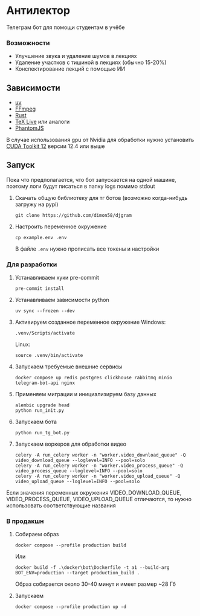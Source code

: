 # Антилектор

Телеграм бот для помощи студентам в учёбе

### Возможности

- Улучшение звука и удаление шумов в лекциях
- Удаление участков с тишиной в лекциях (обычно 15-20%)
- Конспектирование лекций с помощью ИИ

## Зависимости

- [uv](https://docs.astral.sh/uv/getting-started/installation/)
- [FFmpeg](https://ffmpeg.org/)
- [Rust](https://rustup.rs/)
- [TeX Live](https://tug.org/texlive/) или аналоги
- [PhantomJS](https://phantomjs.org/)

В случае использования gpu от Nvidia для обработки нужно установить [CUDA Toolkit 12](https://developer.nvidia.com/cuda-downloads) версии 12.4 или выше

## Запуск

Пока что предполагается, что бот запускается на одной машине, поэтому логи будут писаться в папку logs помимо stdout

1. Скачать общую библиотеку для тг ботов (возможно когда-нибудь загружу на pypi)

   ```shell
   git clone https://github.com/dimon58/djgram
   ```

2. Настроить переменное окружение

   ```shell
   cp example.env .env
   ```
   В файле `.env` нужно прописать все токены и настройки

### Для разработки

1. Устанавливаем хуки pre-commit
   ```shell
   pre-commit install
   ```
2. Устанавливаем зависимости python
   ```shell
   uv sync --frozen --dev
   ```
3. Активируем созданное переменное окружение
   Windows:
   ```shell
   .venv/Scripts/activate
   ```
   Linux:
   ```shell
   source .venv/bin/activate
   ```
4. Запускаем требуемые внешние сервисы
   ```shell
   docker compose up redis postgres clickhouse rabbitmq minio telegram-bot-api nginx
   ```
5. Применяем миграции и инициализируем базу данных
   ```shell
   alembic upgrade head
   python run_init.py
   ```
6. Запускаем бота
   ```shell
   python run_tg_bot.py
   ```
7. Запускаем воркеров для обработки видео
   ```shell
   celery -A run_celery worker -n "worker.video_download_queue" -Q video_download_queue --loglevel=INFO --pool=solo
   celery -A run_celery worker -n "worker.video_process_queue" -Q video_process_queue --loglevel=INFO --pool=solo
   celery -A run_celery worker -n "worker.video_upload_queue" -Q video_upload_queue --loglevel=INFO --pool=solo
   ```

  Если значения переменных окружения VIDEO_DOWNLOAD_QUEUE, VIDEO_PROCESS_QUEUE, VIDEO_UPLOAD_QUEUE отличаются,
  то нужно использовать соответствующие названия

### В продакшн

1. Собираем образ
   ```shell
   docker compose --profile production build
   ```
   Или
   ```shell
   docker build -f .\docker\bot\Dockerfile -t a1 --build-arg BOT_ENV=production --target production_build .
   ```
   Образ собирается около 30-40 минут и имеет размер ~28 Гб

2. Запускаем
   ```shell
   docker compose --profile production up -d
   ```
